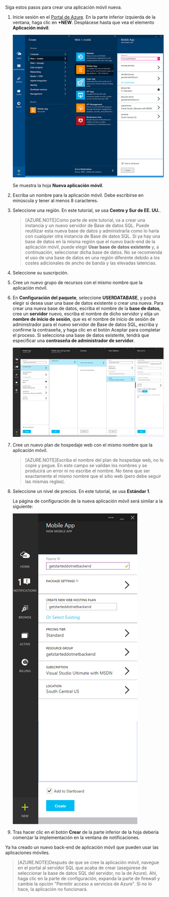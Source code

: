 

Siga estos pasos para crear una aplicación móvil nueva.

1. Inicie sesión en el [Portal de Azure]. En la parte inferior izquierda de la ventana, haga clic en **+NEW**. Desplácese hasta que vea el elemento **Aplicación móvil**.

    ![](./media/app-service-mobile-dotnet-backend-create-new-service-preview/new-mobile-app.png)

    Se muestra la hoja **Nueva aplicación móvil**.

2. Escriba un nombre para la aplicación móvil. Debe escribirse en minúscula y tener al menos 8 caracteres.

7. Seleccione una región. En este tutorial, se usa **Centro y Sur de EE. UU.**.

    > [AZURE.NOTE]Como parte de este tutorial, va a crear una instancia y un nuevo servidor de Base de datos SQL. Puede reutilizar esta nueva base de datos y administrarla como lo haría con cualquier otra instancia de Base de datos SQL. Si ya hay una base de datos en la misma región que el nuevo back-end de la aplicación móvil, puede elegir **Usar base de datos existente** y, a continuación, seleccionar dicha base de datos. No se recomienda el uso de una base de datos en una región diferente debido a los costes adicionales de ancho de banda y las elevadas latencias.

3. Seleccione su suscripción.

4. Cree un nuevo grupo de recursos con el mismo nombre que la aplicación móvil.

5. En **Configuración del paquete**, seleccione **USERDATABASE**, y podrá elegir si desea usar una base de datos existente o crear una nueva. Para crear una nueva base de datos, escriba el nombre de la **base de datos**, cree un **servidor** nuevo, escriba el nombre de dicho servidor y elija un **nombre de inicio de sesión**, que es el nombre de inicio de sesión de administrador para el nuevo servidor de Base de datos SQL, escriba y confirme la contraseña, y haga clic en el botón Aceptar para completar el proceso. Si selecciona una base de datos existente, tendrá que especificar una **contraseña de administrador de servidor**.

    ![](./media/app-service-mobile-dotnet-backend-create-new-service-preview/dotnet-backend-create-db.png)

6. Cree un nuevo plan de hospedaje web con el mismo nombre que la aplicación móvil.

    > [AZURE.NOTE]Escriba el nombre del plan de hospedaje web, no lo copie y pegue. En este campo se validan los nombres y se producirá un error ni no escribe el nombre. No tiene que ser exactamente el mismo nombre que el sitio web (pero debe seguir las mismas reglas).

8. Seleccione un nivel de precios. En este tutorial, se usa **Estándar 1**.

    La página de configuración de la nueva aplicación móvil será similar a la siguiente:

    ![](./media/app-service-mobile-dotnet-backend-create-new-service-preview/dotnet-backend-create.png)

9. Tras hacer clic en el botón **Crear** de la parte inferior de la hoja debería comenzar la implementación en la ventana de notificaciones.

Ya ha creado un nuevo back-end de aplicación móvil que pueden usar las aplicaciones móviles.

> [AZURE.NOTE]Después de que se cree la aplicación móvil, navegue en el portal al servidor SQL que acaba de crear (asegúrese de seleccionar la base de datos SQL del servidor, no la de Azure). Ahí, haga clic en la parte de configuración, expanda la parte de firewall y cambie la opción "Permitir acceso a servicios de Azure". Si no lo hace, la aplicación no funcionará.

<!-- URLs. -->
[Portal de Azure]: https://portal.azure.com/

<!---HONumber=July15_HO4-->